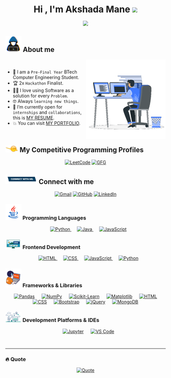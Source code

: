 <h1 align="center">Hi , I'm Akshada Mane <img src="https://media.giphy.com/media/hvRJCLFzcasrR4ia7z/giphy.gif" width="35"></h1>
<p align="center">
  <a href="https://github.com/DenverCoder1/readme-typing-svg">
    <img src="https://readme-typing-svg.herokuapp.com?font=Time+New+Roman&color=%23C8BE25&size=25&center=true&vCenter=true&width=700&height=100&lines=Aspiring+Software+Engineer;BTech+Computer+Engineering+Student;AI/ML+Enthusiast+%7C+Web+Developer;Finalist+at+Technofea+2.0+Hackathon;Zensar's+She+Inspires+Hackathon+Finalist;Passionate+about+DSA+and+Competitive+Programming;Always+learning+new+things">
  </a>
</p>
	
## <picture><img src = "https://github.com/AkshadaMane26/AkshadaMane26/blob/main/images/about_me.gif?raw=true" width = 50px></picture> About me

<picture> <img align="right" src="https://github.com/AkshadaMane26/AkshadaMane26/blob/main/images/Right_Side.gif?raw=true" width = 250px></picture>

<br>

- :school: I am a `Pre-Final Year` BTech Computer Engineering Student.  
- :trophy: 2x `Hackathon` Finalist.  
- :technologist: I love using Software as a solution for every `Problem`.    
- :nerd_face: Always `learning new things`.  
- :thinking: I’m currently open for `internships` and `collaborations`, this is [MY RESUME](https://drive.google.com/file/d/1rP6rcy3ATtPUf8qATHYuN6CH7O-fH3a1/view?usp=sharing). 
- :boom: You can visit [MY PORTFOLIO](https://AkshadaMane26.github.io/My-Portfolio/).
<br>


## <picture> <img src="https://github.com/AkshadaMane26/AkshadaMane26/blob/main/images/competitive_programming_profile.png?raw=true" width=40> </picture> My Competitive Programming Profiles

<p align="center">
  <a href="https://leetcode.com/u/Akshada2004/"><img src="https://img.icons8.com/external-tal-revivo-shadow-tal-revivo/50/000000/external-level-up-your-coding-skills-and-quickly-land-a-job-logo-shadow-tal-revivo.png" alt="LeetCode"/></a> 
  <a href="https://www.geeksforgeeks.org/user/akshada290tn/"><img src="https://img.icons8.com/color/50/000000/GeeksforGeeks.png" alt="GFG"/></a>
</p>

## <picture> <img src="https://github.com/AkshadaMane26/AkshadaMane26/blob/main/images/Connect-with-me.gif?raw=true" width="100px"> </picture> Connect with me
<p align="center">
	<a href="mailto:makshada2004@gmail.com"><img img src="https://img.shields.io/badge/gmail-%23EA4335.svg?style=plastic&logo=gmail&logoColor=white" alt="Gmail"/></a>
	<a href="https://github.com/AkshadaMane26"><img src="https://img.shields.io/badge/github-%23181717.svg?style=plastic&logo=github&logoColor=white" alt="GitHub"/></a>
	<a href="http://www.linkedin.com/in/akshada-mane-b93738258"><img src="https://img.shields.io/badge/linkedin-%230A66C2.svg?style=plastic&logo=linkedin&logoColor=white" alt="LinkedIn"/></a>
	
</p>


### <picture> <img src = "https://github.com/AkshadaMane26/AkshadaMane26/blob/main/images/Programming_Languages.gif?raw=true" width = 50px>  </picture> Programming Languages

<p align="center"> 
  &emsp;
  <a href="https://www.python.org" target="_blank">
    <img alt="Python" src="https://img.shields.io/badge/Python-%2314354C.svg?style=plastic&logo=python&logoColor=white">
  </a>
  &emsp;
  <a href="https://www.java.com" target="_blank"> 
    <img alt="Java" src="https://img.shields.io/badge/Java-%23007396.svg?style=plastic&logo=java&logoColor=white">
  </a>
  &emsp;
  <a href="https://developer.mozilla.org/en-US/docs/Web/JavaScript" target="_blank"> 
    <img alt="JavaScript" src="https://img.shields.io/badge/JavaScript-%23F7DF1E.svg?style=plastic&logo=javascript&logoColor=black">
  </a>
</p>


### <picture> <img src = "https://github.com/AkshadaMane26/AkshadaMane26/blob/main/images/Front_End.gif?raw=true" width = 50px>  </picture> Frontend Development
<p align="center"> 
  &emsp; 
  <a href="https://www.w3.org/html/" target="_blank"> 
   <img alt="HTML" src="https://img.shields.io/badge/HTML5%20-%23E34F26.svg?style=plastic&logo=html5&logoColor=white">
  </a>   
  &emsp;
  <a href="https://www.w3schools.com/css/" target="_blank">
    <img alt="CSS" src="https://img.shields.io/badge/CSS%20-%231572B6.svg?style=plastic&logo=css3&logoColor=white">
  </a> 
  &emsp;
  <a href="https://developer.mozilla.org/en-US/docs/Web/JavaScript" target="_blank"> 
     <img alt="JavaScript" src="https://img.shields.io/badge/JavaScript%20-%23F7DF1E.svg?style=plastic&logo=javascript&logoColor=black">
   </a>
  &emsp;
  <a href="https://www.python.org" target="_blank">
    <img alt="Python" src="https://img.shields.io/badge/react-%2361DAFB.svg?style=plastic&logo=React&logoColor=black">
  </a>

</p>



 ### <picture> <img src = "https://github.com/AkshadaMane26/AkshadaMane26/blob/main/images/IDEs.gif?raw=true" width = 50px>  </picture> Frameworks & Libraries
 
<p align="center"> 
	&emsp; 
	<a href="#"><img alt="Pandas" src="https://img.shields.io/badge/pandas-%23150458.svg?style=plastic&logo=pandas&logoColor=white"></a> 
	&emsp; 
	<a href="#"><img alt="NumPy" src="https://img.shields.io/badge/numpy-%23013243.svg?style=plastic&logo=numpy&logoColor=white"></a> 
	&emsp; 
	<a href="#"><img alt="Scikit-Learn" src="https://img.shields.io/badge/scikit--learn-%23F7931E.svg?style=plastic&logo=scikit-learn&logoColor=white"></a> 
	&emsp; 
	<a href="#"><img alt="Matplotlib" src="https://img.shields.io/badge/Matplotlib-%23ffffff.svg?style=plastic&logo=matplotlib&logoColor=black"></a> 
        &emsp; 
	<a href="#"><img alt="HTML" src="https://img.shields.io/badge/HTML-%23E34F26.svg?style=plastic&logo=html5&logoColor=white"></a> 
	&emsp; 
	<a href="#"><img alt="CSS" src="https://img.shields.io/badge/CSS-%231572B6.svg?style=plastic&logo=css3&logoColor=white"></a> 
	&emsp; 
	<a href="#"><img alt="Bootstrap" src="https://img.shields.io/badge/Bootstrap-%23563D7C.svg?style=plastic&logo=bootstrap&logoColor=white"></a> 
	&emsp; 
	<a href="#"><img alt="jQuery" src="https://img.shields.io/badge/jQuery-%230769AD.svg?style=plastic&logo=jquery&logoColor=white"></a> 
	&emsp; 
	<a href="#"><img alt="MongoDB" src="https://img.shields.io/badge/MongoDB-%2347A248.svg?style=plastic&logo=mongodb&logoColor=white"></a> 
</p>


### <picture> <img src="https://github.com/AkshadaMane26/AkshadaMane26/blob/main/images/Software_Tools.gif?raw=true" width=50px> </picture> Development Platforms & IDEs

<p align="center"> 
	&emsp; 
	<a href="#"><img alt="Jupyter" src="https://img.shields.io/badge/Jupyter-%23F37626.svg?style=plastic&logo=jupyter&logoColor=white"></a> 
	&emsp; 
	<a href="#"><img alt="VS Code" src="https://img.shields.io/badge/VS_Code-%23007ACC.svg?style=plastic&logo=visual-studio-code&logoColor=white"></a> 
</p>
 
<br> 

---
### 🔥 Quote 

<p align = "center">
	<a href="https://github.com/piyushsuthar/github-readme-quotes"> <img alt = "Quote" src="https://quotes-github-readme.vercel.app/api?type=horizontal&theme=tokyonight&animation=grow_out_in&quoteCategory=programming">
</p>

	
